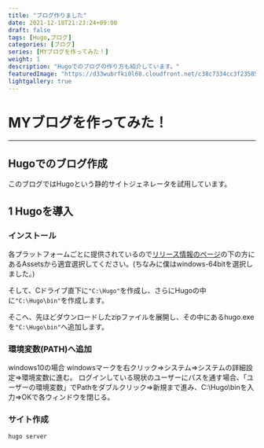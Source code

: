 ```yaml
---
title: "ブログ作りました"
date: 2021-12-18T21:23:24+09:00
draft: false
tags: [Hugo,ブログ]
categories: [ブログ]
series: [MYブログを作ってみた！]
weight: 1
description: "Hugoでのブログの作り方も紹介しています。"
featuredImage: "https://d33wubrfki0l68.cloudfront.net/c38c7334cc3f23585738e40334284fddcaf03d5e/2e17c/images/hugo-logo-wide.svg"
lightgallery: true
---
```

# MYブログを作ってみた！
---
## Hugoでのブログ作成
このブログではHugoという静的サイトジェネレータを試用しています。



## 1 Hugoを導入
### インストール
各プラットフォームごとに提供されているので[リリース情報のページ](https://github.com/gohugoio/hugo/releases)の下の方にあるAssetsから適宜選択してください。(ちなみに僕はwindows-64bitを選択しました。)

そして、Cドライブ直下に`"C:\Hugo"`を作成し、さらにHugoの中に`"C:\Hugo\bin"`を作成します。

そこへ、先ほどダウンロードしたzipファイルを展開し、その中にあるhugo.exeを`"C:\Hugo\bin"`へ追加します。
### 環境変数(PATH)へ追加
windows10の場合
windowsマークを右クリック⇒システム⇒システムの詳細設定⇒環境変数に進む。
ログインしている現状のユーザーにパスを通す場合、「ユーザーの環境変数」でPathをダブルクリック⇒新規まで進み、C:\Hugo\binを入力⇒OKで各ウィンドウを閉じる。
### サイト作成
``` sh
hugo server
```
